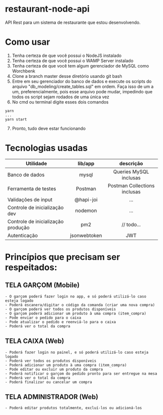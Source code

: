 # restaurant-node-api

API Rest para um sistema de restaurante que estou desenvolvendo.

# Como usar
1. Tenha certeza de que você possui o NodeJS instalado
2. Tenha certeza de que você possui o WAMP Server instalado
3. Tenha certeza de que você tem algum gerenciador de MySQL como Worchbenk
4. Clone a branch master desse diretório usando git bash
5. Entre em seu gerenciador do banco de dados e execute os scripts do arquivo "db_modeling/create_tables.sql" em ordem. Faça isso de um a um, preferencialmente, pois esse arquivo pode mudar, impedindo que todos os script sejam rodados de uma única vez
6. No cmd ou terminal digite esses dois comandos
```
yarn
...
yarn start
```
7. Pronto, tudo deve estar funcionando

# Tecnologias usadas

| Utilidade     |  lib/app      | descrição   |
| ------------- |:-------------:| :-----:|
| Banco de dados      | mysql | Queries MySQL inclusas |
| Ferramenta de testes      |    Postman   |   Postman Collections inclusas |
| Validações de input |    @hapi-joi    |  ...  |
| Controle de inicialização dev | nodemon      |   ...  |
| Controle de inicialização produção | pm2      |   // todo...  |
| Autenticação |    jsonwebtoken   |    JWT |

# Princípios que precisam ser respeitados:

## TELA GARÇOM (Mobile)
	- O garçom poderá fazer login no app, e só poderá utilizá-lo caso esteja logado
	- Poderá escanera/digitar o código da comanda (criar uma nova compra)
	- O garçom poderá ver todos os produtos disponíveis
	- O garçom poderá adicionar um produto à uma compra (item_compra)
	- Pode enviar o pedido para o caixa
	- Pode atualizar o pedido e reenviá-lo para o caixa
	- Poderá ver o total da compra

## TELA CAIXA (Web)
	- Poderá fazer login no painel, e só poderá utilizá-lo caso esteja logado
	- Poderá ver todos os produtos disponíveis
	- Poderá adicionar um produto à uma compra (item_compra)
	- Pode editar ou excluir um produto da compra
	- Poderá notificar o garçom do pedido pronto para ser entregue na mesa
	- Poderá ver o total da compra
	- Poderá finalizar ou cancelar um compra

## TELA ADMINISTRADOR (Web)
	- Poderá editar produtos totalmente, excluí-los ou adicioná-los
